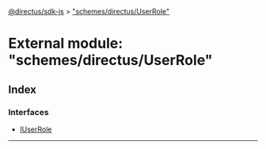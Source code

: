 [@directus/sdk-js](../README.md) > ["schemes/directus/UserRole"](../modules/_schemes_directus_userrole_.md)

# External module: "schemes/directus/UserRole"

## Index

### Interfaces

* [IUserRole](../interfaces/_schemes_directus_userrole_.iuserrole.md)

---


